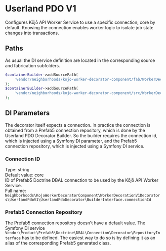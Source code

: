 # Userland PDO V1
Configures Kōjō API Worker Service to use a specific connection, core by default.
Knowing the connection enables worker logic to isolate job state changes into transactions.

## Paths
As usual the DI service definition are located in the corresponding source and fabrication subfolders.
``` php
$containerBuilder->addSourcePath(
    'vendor/neighborhoods/kojo-worker-decorator-component/fab/WorkerDecorationV1Decorators/UserlandPdoV1'
);
$containerBuilder->addSourcePath(
    'vendor/neighborhoods/kojo-worker-decorator-component/src/WorkerDecorationV1Decorators/UserlandPdoV1'
);
```

## DI Parameters
The decorator itself expects a connection. In practice the connection is obtained from a Prefab5 connection repository, which is done by the Userland PDO Decorator Builder.
So the builder requires the connection id, which is injected using a Symfony DI parameter, and the Prefab5 connection repository, which is injected using a Symfony DI service.

### Connection ID
Type: string  
Default value: core  
ID of Prefab5 Doctrine DBAL connection to be used by the Kōjō API Worker Service.  
Full name: `Neighborhoods\KojoWorkerDecoratorComponent\WorkerDecorationV1Decorators\UserlandPdoV1\UserlandPdoDecorator\BuilderInterface.connectionId`

### Prefab5 Connection Repository
The Prefab5 connection repository doesn't have a default value. The Symfony DI service `Vendor\Product\Prefab5\Doctrine\DBAL\Connection\Decorator\RepositoryInterface` has to be defined. The easiest way to do so is by defining it as an alias of the corresponding Prefab5 generated class.
